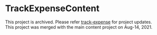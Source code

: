 # TrackExpenseContent

This project is archived. Please refer [track-expense](https://github.com/suvrat29/track-expense/) for project updates. This project was merged with the main content project on Aug-14, 2021.
